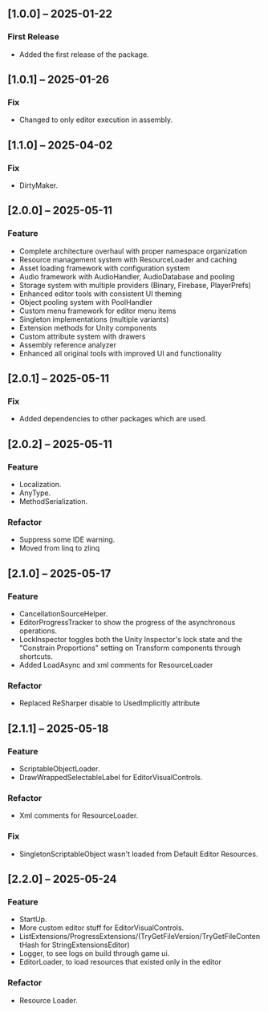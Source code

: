 ## [1.0.0] – 2025-01-22
### First Release
- Added the first release of the package.
## [1.0.1] – 2025-01-26
### Fix
- Changed to only editor execution in assembly.
## [1.1.0] – 2025-04-02
### Fix
- DirtyMaker.
## [2.0.0] – 2025-05-11
### Feature
- Complete architecture overhaul with proper namespace organization
- Resource management system with ResourceLoader<T> and caching
- Asset loading framework with configuration system
- Audio framework with AudioHandler, AudioDatabase and pooling
- Storage system with multiple providers (Binary, Firebase, PlayerPrefs)
- Enhanced editor tools with consistent UI theming
- Object pooling system with PoolHandler<T>
- Custom menu framework for editor menu items
- Singleton implementations (multiple variants)
- Extension methods for Unity components
- Custom attribute system with drawers
- Assembly reference analyzer
- Enhanced all original tools with improved UI and functionality
## [2.0.1] – 2025-05-11
### Fix
- Added dependencies to other packages which are used.
## [2.0.2] – 2025-05-11
### Feature
- Localization.
- AnyType.
- MethodSerialization.
### Refactor
- Suppress some IDE warning.
- Moved from linq to zlinq
## [2.1.0] – 2025-05-17
### Feature
- CancellationSourceHelper.
- EditorProgressTracker to show the progress of the asynchronous operations.
- LockInspector toggles both the Unity Inspector's lock state and the "Constrain Proportions" setting on Transform components through shortcuts.
- Added LoadAsync and xml comments for ResourceLoader
### Refactor
- Replaced ReSharper disable to UsedImplicitly attribute
## [2.1.1] – 2025-05-18
### Feature
- ScriptableObjectLoader.
- DrawWrappedSelectableLabel for EditorVisualControls.
### Refactor
- Xml comments for ResourceLoader.
### Fix
- SingletonScriptableObject wasn't loaded from Default Editor Resources.
## [2.2.0] – 2025-05-24
### Feature
- StartUp.
- More custom editor stuff for EditorVisualControls. 
- ListExtensions/ProgressExtensions/(TryGetFileVersion/TryGetFileContentHash for StringExtensionsEditor)
- Logger, to see logs on build through game ui.
- EditorLoader, to load resources that existed only in the editor
### Refactor
- Resource Loader.